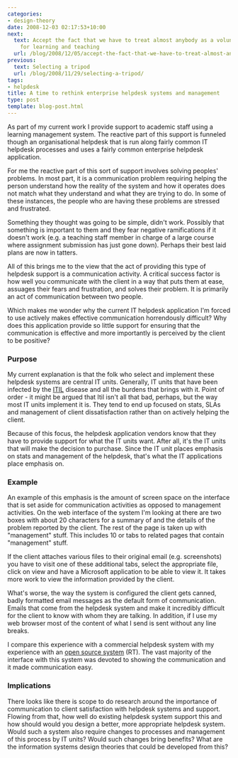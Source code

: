 ```yaml
---
categories:
- design-theory
date: 2008-12-03 02:17:53+10:00
next:
  text: Accept the fact that we have to treat almost anybody as a volunteer - implications
    for learning and teaching
  url: /blog/2008/12/05/accept-the-fact-that-we-have-to-treat-almost-anybody-as-a-volunteer-implications-for-learning-and-teaching/
previous:
  text: Selecting a tripod
  url: /blog/2008/11/29/selecting-a-tripod/
tags:
- helpdesk
title: A time to rethink enterprise helpdesk systems and management
type: post
template: blog-post.html
---
```

As part of my current work I provide support to academic staff using a learning management system. The reactive part of this support is funneled though an organisational helpdesk that is run along fairly common IT helpdesk processes and uses a fairly common enterprise helpdesk application.

For me the reactive part of this sort of support involves solving peoples' problems. In most part, it is a communication problem requiring helping the person understand how the reality of the system and how it operates does not match what they understand and what they are trying to do. In some of these instances, the people who are having these problems are stressed and frustrated.

Something they thought was going to be simple, didn't work. Possibly that something is important to them and they fear negative ramifications if it doesn't work (e.g. a teaching staff member in charge of a large course where assignment submission has just gone down). Perhaps their best laid plans are now in tatters.

All of this brings me to the view that the act of providing this type of helpdesk support is a communication activity. A critical success factor is how well you communicate with the client in a way that puts them at ease, assuages their fears and frustration, and solves their problem. It is primarily an act of communication between two people.

Which makes me wonder why the current IT helpdesk application I'm forced to use actively makes effective communication horrendously difficult? Why does this application provide so little support for ensuring that the communication is effective and more importantly is perceived by the client to be positive?

### Purpose

My current explanation is that the folk who select and implement these helpdesk systems are central IT units. Generally, IT units that have been infected by the [ITIL](http://en.wikipedia.org/wiki/Information_Technology_Infrastructure_Library) disease and all the burdens that brings with it. Point of order - it might be argued that Itil isn't all that bad, perhaps, but the way most IT units implement it is. They tend to end up focused on stats, SLAs and management of client dissatisfaction rather than on actively helping the client.

Because of this focus, the helpdesk application vendors know that they have to provide support for what the IT units want. After all, it's the IT units that will make the decision to purchase. Since the IT unit places emphasis on stats and management of the helpdesk, that's what the IT applications place emphasis on.

### Example

An example of this emphasis is the amount of screen space on the interface that is set aside for communication activities as opposed to management activities. On the web interface of the system I'm looking at there are two boxes with about 20 characters for a summary of and the details of the problem reported by the client. The rest of the page is taken up with "management" stuff. This includes 10 or tabs to related pages that contain "management" stuff.

If the client attaches various files to their original email (e.g. screenshots) you have to visit one of these additional tabs, select the appropriate file, click on view and have a Microsoft application to be able to view it. It takes more work to view the information provided by the client.

What's worse, the way the system is configured the client gets canned, badly formatted email messages as the default form of communication. Emails that come from the helpdesk system and make it incredibly difficult for the client to know with whom they are talking. In addition, if I use my web browser most of the content of what I send is sent without any line breaks.

I compare this experience with a commercial helpdesk system with my experience with an [open source system](http://bestpractical.com/rt/) (RT). The vast majority of the interface with this system was devoted to showing the communication and it made communication easy.

### Implications

There looks like there is scope to do research around the importance of communication to client satisfaction with helpdesk systems and support. Flowing from that, how well do existing helpdesk system support this and how should would you design a better, more appropriate helpdesk system. Would such a system also require changes to processes and management of this process by IT units? Would such changes bring benefits? What are the information systems design theories that could be developed from this?
